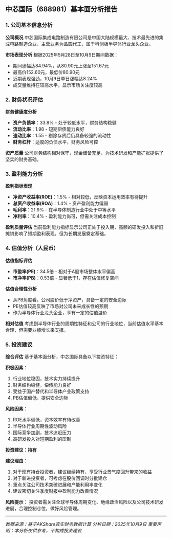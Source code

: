 ## 中芯国际（688981）基本面分析报告

### 1. 公司基本信息分析

**公司概况**
中芯国际集成电路制造有限公司是中国大陆规模最大、技术最先进的集成电路制造企业，主营业务为晶圆代工，属于科创板半导体行业龙头企业。

**市场表现分析**
根据2025年5月28日至10月9日期间数据：
- 期间涨幅达84.94%，从80.90元上涨至151.67元
- 最高价152.60元，最低价80.90元
- 近期表现强劲，10月9日单日涨幅达8.24%
- 成交量维持在较高水平，显示市场关注度较高

### 2. 财务状况评估

**财务健康度分析**
- **资产负债率**：33.8% - 处于较低水平，财务结构稳健
- **流动比率**：1.98 - 短期偿债能力良好
- **速动比率**：1.55 - 剔除存货后仍具备较强的流动性
- **财务杠杆**：适度的负债水平，财务风险可控

**资产质量**
公司财务结构相对保守，现金储备充足，为技术研发和产能扩张提供了坚实的财务基础。

### 3. 盈利能力分析

**盈利指标表现**
- **净资产收益率(ROE)**：1.5% - 相对较低，反映资本运用效率有待提升
- **总资产收益率(ROA)**：1.4% - 资产盈利能力偏弱
- **毛利率**：21.9% - 在半导体制造行业中处于中等水平
- **净利率**：10.4% - 盈利能力尚可，但需关注成本控制

**盈利质量评估**
当前盈利能力指标显示公司正处于投入期，高额的研发投入和折旧摊销影响了短期盈利表现，但为长期发展奠定基础。

### 4. 估值分析（人民币）

**估值指标评估**
- **市盈率(PE)**：34.5倍 - 相对于A股市场整体水平偏高
- **市净率(PB)**：0.53倍 - 显著低于1，存在估值修复空间

**估值合理性分析**
- 从PB角度看，公司股价低于净资产，具备一定的安全边际
- PE估值较高反映了市场对公司未来成长性的预期
- 作为半导体行业龙头企业，享有一定的估值溢价

**相对估值**
考虑到半导体行业的周期性特征和公司的行业地位，当前估值水平基本合理，但需要业绩增长来支撑。

### 5. 投资建议

**综合评估**
基于基本面分析，中芯国际具备以下投资特征：

**积极因素**：
1. 行业地位稳固，技术实力持续提升
2. 财务结构稳健，偿债能力良好
3. 受益于国产替代和半导体产业政策支持
4. PB估值偏低，提供安全边际

**风险因素**：
1. ROE水平偏低，资本效率有待改善
2. 半导体行业周期性波动风险
3. 国际竞争加剧，技术追赶压力
4. 高研发投入对短期盈利的压制

**投资建议：持有**

**建议理由**：
1. 对于现有持仓投资者，建议继续持有，享受行业景气度回升带来的收益
2. 对于新进投资者，可考虑在股价回调时分批建仓
3. 重点关注公司技术突破进展和产能利用率变化
4. 建议密切关注季度财报中盈利能力改善情况

**风险提示**：
投资者需关注全球半导体周期变化、地缘政治风险以及公司技术研发进展，合理控制仓位，做好风险管理。

---
*数据来源：基于AKShare真实财务数据计算*
*分析日期：2025年10月9日*
*重要声明：本分析仅供参考，不构成投资建议*